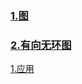 ### [1.图](https://zh.wikipedia.org/wiki/%E5%9B%BE_(%E6%95%B0%E5%AD%A6)#%E5%9B%BE)

### [2.有向无环图](https://zh.wikipedia.org/wiki/%E6%9C%89%E5%90%91%E6%97%A0%E7%8E%AF%E5%9B%BE)

[1.应用](https://zh.wikipedia.org/wiki/%E6%9C%89%E5%90%91%E6%97%A0%E7%8E%AF%E5%9B%BE#%E5%BA%94%E7%94%A8)
